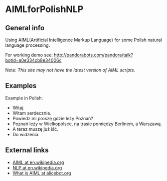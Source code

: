 AIMLforPolishNLP
================

General info
------------
Using AIML(Artificial Intelligence Markup Language) for some Polish natural language processing.

For working demo see:
http://pandorabots.com/pandora/talk?botid=a0e334cb8e34006c

Note: *This site may not have the latest version of AIML scripts*.

Examples
--------
Example in Polish:
  * Witaj.
  * Witam serdecznie.
  * Powiedz mi proszę gdzie leży Poznań?
  * Poznań leży w Wielkopolsce, na trasie pomiędzy Berlinem, a Warszawą.
  * A teraz muszę już iść.
  * Do widzenia.

External links
--------------
  * [AIML at en.wikipedia.org](http://en.wikipedia.org/wiki/AIML)
  * [NLP at en.wikipedia.org](http://en.wikipedia.org/wiki/Natural_language_processing)
  * [What is AIML at alicebot.org ](http://www.alicebot.org/aiml.html)
